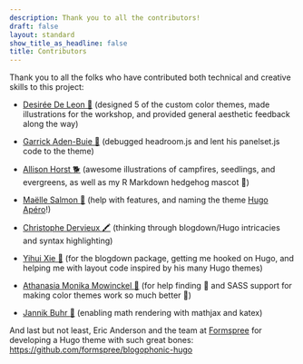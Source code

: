 ```yaml
---
description: Thank you to all the contributors!
draft: false
layout: standard
show_title_as_headline: false
title: Contributors
---
```


Thank you to all the folks who have contributed both technical and creative skills to this project:

+ [Desirée De Leon :giraffe:](http://desiree.rbind.io/) (designed 5 of the custom color themes, made illustrations for the workshop, and provided general aesthetic feedback along the way)

+ [Garrick Aden-Buie :mage:](https://www.garrickadenbuie.com/) (debugged headroom.js and lent his panelset.js code to the theme)

+ [Allison Horst :dog2:](https://www.allisonhorst.com/) (awesome illustrations of campfires, seedlings, and evergreens, as well as my R Markdown hedgehog mascot :hedgehog:)

+ [Maëlle Salmon :fishing_pole_and_fish:](https://masalmon.eu/) (help with features, and naming the theme [Hugo Apéro](https://hugo-apero.netlify.app/)!)

+ [Christophe Dervieux :crayon:](http://cderv.rbind.io/) (thinking through blogdown/Hugo intricacies and syntax highlighting)

+ [Yihui Xie :martial_arts_uniform:](https://yihui.org/) (for the blogdown package, getting me hooked on Hugo, and helping me with layout code inspired by his many Hugo themes)

+ [Athanasia Monika Mowinckel :purple_heart:](https://drmowinckels.io/) (for help finding :bug: and SASS support for making color themes work so much better :art:)

+ [Jannik Buhr :otter:](https://jmbuhr.de) (enabling math rendering with mathjax and katex)

And last but not least, Eric Anderson and the team at [Formspree](https://formspree.io/) for developing a Hugo theme with such great bones: <https://github.com/formspree/blogophonic-hugo>

